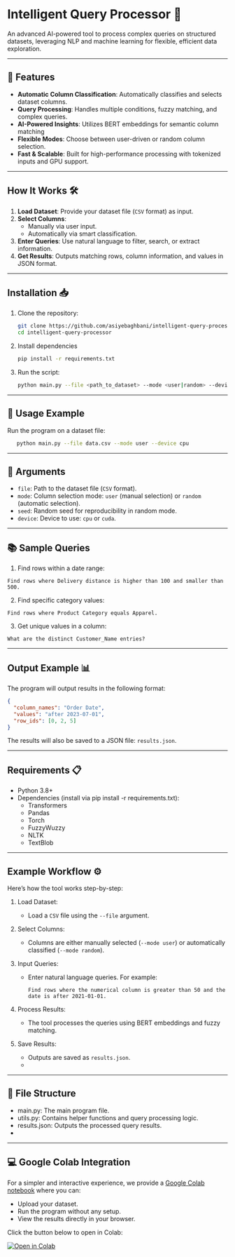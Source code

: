 # Intelligent Query Processor 🚀

An advanced AI-powered tool to process complex queries on structured datasets, leveraging NLP and machine learning for flexible, efficient data exploration.

---

## 🌟 Features 
- **Automatic Column Classification**: Automatically classifies and selects dataset columns.
- **Query Processing**: Handles multiple conditions, fuzzy matching, and complex queries.
- **AI-Powered Insights**: Utilizes BERT embeddings for semantic column matching
- **Flexible Modes**: Choose between user-driven or random column selection.
- **Fast & Scalable**: Built for high-performance processing with tokenized inputs and GPU support.

---

## How It Works 🛠️
1. **Load Dataset**: Provide your dataset file (`CSV` format) as input.
2. **Select Columns**:
   - Manually via user input.
   - Automatically via smart classification.
3. **Enter Queries**: Use natural language to filter, search, or extract information.
4. **Get Results**: Outputs matching rows, column information, and values in JSON format.

---

## Installation 📥
1. Clone the repository:
   ```bash
   git clone https://github.com/asiyebaghbani/intelligent-query-processor.git
   cd intelligent-query-processor

2. Install dependencies
   ```bash
   pip install -r requirements.txt

3. Run the script:
   ```bash
   python main.py --file <path_to_dataset> --mode <user|random> --device <cpu|cuda>
--- 
## 📝 Usage Example
Run the program on a dataset file:
```bash
   python main.py --file data.csv --mode user --device cpu
 ```

---
## 📄 Arguments 
- `file`: Path to the dataset file (`CSV` format).
- `mode`: Column selection mode: `user` (manual selection) or `random` (automatic selection).
- `seed`: Random seed for reproducibility in random mode.
- `device`: Device to use: `cpu` or `cuda`.
  
---
## 📚 Sample Queries
1. Find rows within a date range:

```text
Find rows where Delivery distance is higher than 100 and smaller than 500.
```

2. Find specific category values:

```text
Find rows where Product Category equals Apparel.
```
3. Get unique values in a column:

```text
What are the distinct Customer_Name entries?
```
---
## Output Example 📊
The program will output results in the following format:

```json
{
  "column_names": "Order Date",
  "values": "after 2023-07-01",
  "row_ids": [0, 2, 5]
}
```
The results will also be saved to a JSON file: `results.json`.

---
## Requirements 📋
   - Python 3.8+
   - Dependencies (install via pip install -r requirements.txt):
      - Transformers
      - Pandas
      - Torch
      - FuzzyWuzzy
      - NLTK
      - TextBlob
---

## Example Workflow ⚙️
Here’s how the tool works step-by-step:

1. Load Dataset:

   - Load a `CSV` file using the `--file` argument.
2. Select Columns:

   - Columns are either manually selected (`--mode user`) or automatically classified (`--mode random`).
3. Input Queries:

   - Enter natural language queries. For example:
      ```text
      Find rows where the numerical column is greater than 50 and the date is after 2021-01-01.
      ```
4. Process Results:

   - The tool processes the queries using BERT embeddings and fuzzy matching.
     
5. Save Results:
   - Outputs are saved as `results.json`.
   - 
---
## 📁 File Structure
   - main.py: The main program file.
   - utils.py: Contains helper functions and query processing logic.
   - results.json: Outputs the processed query results.
   - 
---

## 💻 Google Colab Integration
For a simpler and interactive experience, we provide a [Google Colab notebook](https://colab.research.google.com/drive/1bDOL9eGNIbZ9QVTXAy9jlufmz64bUSnS?usp=sharing) where you can:

   - Upload your dataset.
   - Run the program without any setup.
   - View the results directly in your browser.

Click the button below to open in Colab:

[![Open in Colab](https://colab.research.google.com/assets/colab-badge.svg)](https://colab.research.google.com/drive/1bDOL9eGNIbZ9QVTXAy9jlufmz64bUSnS?usp=sharing)




